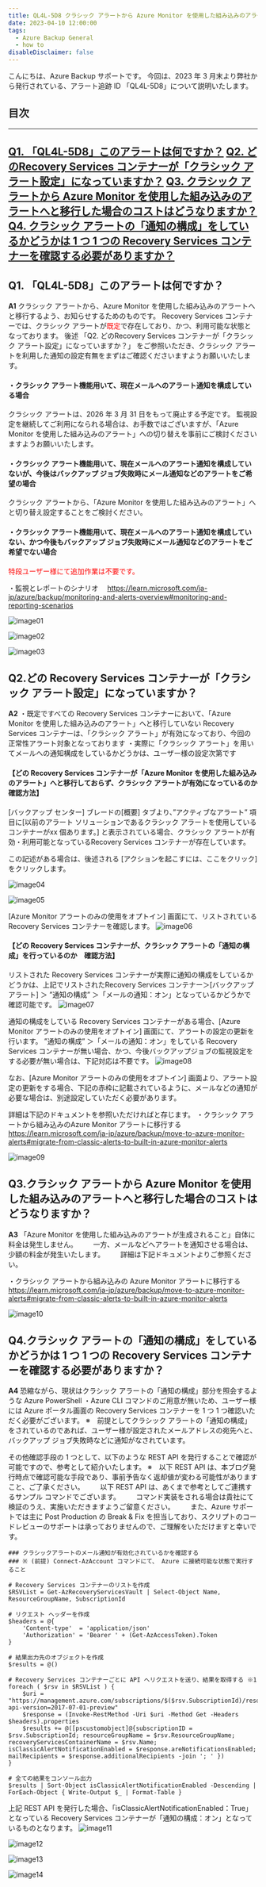 ```yaml
---
title: QL4L-5D8 クラシック アラートから Azure Monitor を使用した組み込みのアラートへの移行について
date: 2023-04-10 12:00:00
tags:
  - Azure Backup General
  - how to
disableDisclaimer: false
---
```


<!-- more -->
こんにちは、Azure Backup サポートです。
今回は、2023 年 3 月末より弊社から発行されている、アラート追跡 ID 「QL4L-5D8」について説明いたします。

## 目次
-----------------------------------------------------------
[Q1. 「QL4L-5D8」このアラートは何ですか？](#Q1)
[Q2. どのRecovery Services コンテナーが「クラシック アラート設定」になっていますか？](#Q2)
[Q3. クラシック アラートから Azure Monitor を使用した組み込みのアラートへと移行した場合のコストはどうなりますか？](#Q3)
[Q4. クラシック アラートの「通知の構成」をしているかどうかは 1 つ 1 つの Recovery Services コンテナーを確認する必要がありますか？](#Q4)
-----------------------------------------------------------

## <a id="Q1"></a>Q1. 「QL4L-5D8」このアラートは何ですか？
**A1** クラシック アラートから、Azure Monitor を使用した組み込みのアラートへと移行するよう、お知らせするためのものです。
Recovery Services コンテナーでは、クラシック アラートが<span style="color: red; ">既定</span>で存在しており、かつ、利用可能な状態となっております。
後述 「Q2. どのRecovery Services コンテナーが「クラシック アラート設定」になっていますか？」 をご参照いただき、クラシック アラートを利用した通知の設定有無をまずはご確認くださいますようお願いいたします。

#### ・クラシック アラート機能用いて、現在メールへのアラート通知を構成している場合
クラシック アラートは、2026 年 3 月 31 日をもって廃止する予定です。
監視設定を継続してご利用になられる場合は、お手数ではございますが、「Azure Monitor を使用した組み込みのアラート」への切り替えを事前にご検討くださいますようお願いいたします。

#### ・クラシック アラート機能用いて、現在メールへのアラート通知を構成していないが、今後はバックアップ ジョブ失敗時にメール通知などのアラートをご希望の場合
クラシック アラートから、「Azure Monitor を使用した組み込みのアラート」へと切り替え設定することをご検討ください。

#### ・クラシック アラート機能用いて、現在メールへのアラート通知を構成していない、かつ今後もバックアップ ジョブ失敗時にメール通知などのアラートをご希望でない場合
<span style="color: red; ">特段ユーザー様にて追加作業は不要です。</span>

・監視とレポートのシナリオ
　https://learn.microsoft.com/ja-jp/azure/backup/monitoring-and-alerts-overview#monitoring-and-reporting-scenarios

![image01](https://user-images.githubusercontent.com/96324317/230756428-28f8085a-16bf-49ab-aa50-8659f342b81e.png)

![image02](https://user-images.githubusercontent.com/96324317/230756444-3a95a6b5-dd4d-47e0-b3d1-ea3ffe54fa49.png)

![image03](https://user-images.githubusercontent.com/96324317/230756450-5d78ebd9-19e0-455b-9ba6-6f079f9cf65d.png)

## <a id="Q2"></a>Q2.どの Recovery Services コンテナーが「クラシック アラート設定」になっていますか？ 
**A2**
・既定ですべての Recovery Services コンテナーにおいて、「Azure Monitor を使用した組み込みのアラート」へと移行していない Recovery Services コンテナーは、「クラシック アラート」が有効になっており、今回の正常性アラート対象となっております
・実際に「クラシック アラート」を用いてメールへの通知構成をしているかどうかは、ユーザー様の設定次第です

#### 【どの Recovery Services コンテナーが「Azure Monitor を使用した組み込みのアラート」へと移行しておらず、クラシック アラートが有効になっているのか　確認方法】
 [バックアップ センター] ブレードの[概要] タブより、”アクティブなアラート” 項目に[以前のアラート ソリューションであるクラシック アラートを使用しているコンテナーがxx 個あります。] 
と表示されている場合、クラシック アラートが有効・利用可能となっているRecovery Services コンテナーが存在しています。

この記述がある場合は、後述される [アクションを起こすには、ここをクリック] をクリックします。

![image04](https://user-images.githubusercontent.com/96324317/230756521-74ec97f7-1147-4799-aa66-59b789ab3f69.png)

![image05](https://user-images.githubusercontent.com/96324317/230756529-fbb23335-c992-4b39-b4b9-071e280168f8.png)

[Azure Monitor アラートのみの使用をオプトイン] 画面にて、リストされているRecovery Services コンテナーを確認します。
![image06](https://user-images.githubusercontent.com/96324317/230756537-0108ce69-1a21-4052-8984-cb5833ee69f6.png)

#### 【どの Recovery Services コンテナーが、クラシック アラートの「通知の構成」を行っているのか　確認方法】

リストされた Recovery Services コンテナーが実際に通知の構成をしているかどうかは、上記でリストされたRecovery Services コンテナー＞[バックアップ アラート] ＞ ”通知の構成” ＞「メールの通知：オン」となっているかどうかで確認可能です。
![image07](https://user-images.githubusercontent.com/96324317/230756566-faba366c-1f68-4034-8f4e-bbc1f9e7bc2f.png)

通知の構成をしている Recovery Services コンテナーがある場合、[Azure Monitor アラートのみの使用をオプトイン] 画面にて、アラートの設定の更新を行います。
”通知の構成” ＞「メールの通知：オン」をしている Recovery Services コンテナーが無い場合、かつ、今後バックアップジョブの監視設定をする必要が無い場合は、下記対応は不要です。
![image08](https://user-images.githubusercontent.com/96324317/230756596-d48ec392-d5c3-4a6b-9b84-73a7e7db4b49.png)

なお、[Azure Monitor アラートのみの使用をオプトイン] 画面より、アラート設定の更新をする場合、下記の赤枠に記載されているように、メールなどの通知が必要な場合は、別途設定していただく必要があります。

詳細は下記のドキュメントを参照いただければと存じます。
・クラシック アラートから組み込みのAzure Monitor アラートに移行する
　https://learn.microsoft.com/ja-jp/azure/backup/move-to-azure-monitor-alerts#migrate-from-classic-alerts-to-built-in-azure-monitor-alerts

![image09](https://user-images.githubusercontent.com/96324317/230756610-2254377b-37ea-4205-a6e2-f6b04e959ced.png)

## <a id="Q3"></a>Q3.クラシック アラートから Azure Monitor を使用した組み込みのアラートへと移行した場合のコストはどうなりますか？ 
**A3** 「Azure Monitor を使用した組み込みのアラートが生成されること」自体に料金は発生しません。
　　一方、メールなどへアラートを通知させる場合は、少額の料金が発生いたします。
　　詳細は下記ドキュメントよりご参照ください。
 
・クラシック アラートから組み込みの Azure Monitor アラートに移行する
　 https://learn.microsoft.com/ja-jp/azure/backup/move-to-azure-monitor-alerts#migrate-from-classic-alerts-to-built-in-azure-monitor-alerts

![image10](https://user-images.githubusercontent.com/96324317/230756632-22b2968e-d899-44f4-8472-c0c5db56f0c9.png)

## <a id="Q4"></a>Q4.クラシック アラートの「通知の構成」をしているかどうかは 1 つ 1 つの Recovery Services コンテナーを確認する必要がありますか？ 
**A4** 恐縮ながら、現状はクラシック アラートの「通知の構成」部分を照会するような Azure PowerShell ・Azure CLI コマンドのご用意が無いため、ユーザー様には Azure ポータル画面の Recovery Services コンテナーを 1 つ 1 つ確認いただく必要がございます。
※　前提としてクラシック アラートの「通知の構成」をされているのであれば、ユーザー様が設定されたメールアドレスの宛先へと、バックアップ ジョブ失敗時などに通知がなされています。

その他確認手段の 1 つとして、以下のような REST API を発行することで確認が可能ですので、参考として紹介いたします。
※　以下 REST API は、本ブログ発行時点で確認可能な手段であり、事前予告なく返却値が変わる可能性がありますこと、ご了承ください。
　　以下 REST API は、あくまで参考としてご連携するサンプル コマンドでございます。
　　コマンド実装をされる場合は貴社にて検証のうえ、実施いただきますようご留意ください。
　　また、Azure サポートでは主に Post Production の Break & Fix を担当しており、スクリプトのコードレビューのサポートは承っておりませんので、ご理解をいただけますと幸いです。

```
### クラシックアラートのメール通知が有効化されているかを確認する 
### ※ (前提) Connect-AzAccount コマンドにて、 Azure に接続可能な状態で実行すること

# Recovery Services コンテナーのリストを作成
$RSVList = Get-AzRecoveryServicesVault | Select-Object Name, ResourceGroupName, SubscriptionId

# リクエスト ヘッダーを作成
$headers = @{
    'Content-type'  = 'application/json'
    'Authorization' = 'Bearer ' + (Get-AzAccessToken).Token
}

# 結果出力先のオブジェクトを作成
$results = @()

# Recovery Services コンテナーごとに API へリクエストを送り、結果を取得する ※1
foreach ( $rsv in $RSVList ) {
    $uri = "https://management.azure.com/subscriptions/$($rsv.SubscriptionId)/resourceGroups/$($rsv.ResourceGroupName)/providers/Microsoft.RecoveryServices/vaults/$($rsv.Name)/monitoringConfigurations/notificationConfiguration?api-version=2017-07-01-preview"
    $response = (Invoke-RestMethod -Uri $uri -Method Get -Headers $headers).properties
    $results += @([pscustomobject]@{subscriptionID = $rsv.SubscriptionId; resourceGroupName = $rsv.ResourceGroupName; recoveryServicesContainerName = $rsv.Name; isClassicAlertNotificationEnabled = $response.areNotificationsEnabled; mailRecipients = $response.additionalRecipients -join '; ' })
}

# 全ての結果をコンソール出力
$results | Sort-Object isClassicAlertNotificationEnabled -Descending | ForEach-Object { Write-Output $_ | Format-Table }
```
上記 REST API を発行した場合、「isClassicAlertNotificationEnabled：True」となっている Recovery Services コンテナーが「通知の構成：オン」となっているものとなります。
![image11](https://user-images.githubusercontent.com/96324317/230820217-777e48c3-f704-4e83-9aeb-1a5b107633af.png)

![image12](https://user-images.githubusercontent.com/96324317/230820265-bcb0a6df-eae6-4946-b0f9-c1f905a539d4.png)

![image13](https://user-images.githubusercontent.com/96324317/230820287-06940bef-a423-4202-a016-e3ec7bd79489.png)

![image14](https://user-images.githubusercontent.com/96324317/230820315-3f9dc117-bfac-4e73-b0aa-d37a12503390.png)





























